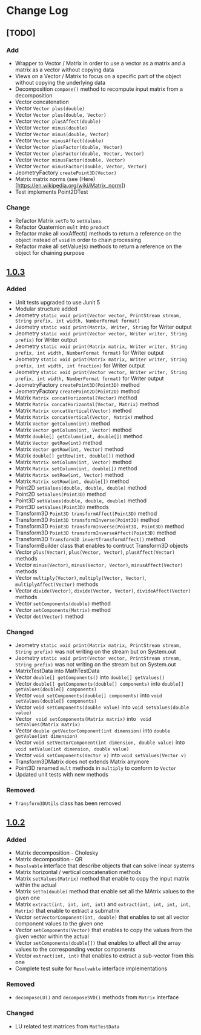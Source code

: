 # Change Log

## [TODO]
### Add
- Wrapper to Vector / Matrix in order to use a vector as a matrix and a matrix as a vector without copying data
- Views on a Vector / Matrix to focus on a specific part of the object without copying the underlying data
- Decomposition `compose()` method to recompute input matrix from a decomposition
- Vector concatenation
- Vector `Vector plus(double)`
- Vector `Vector plus(double, Vector)`
- Vector `Vector plusAffect(double)`
- Vector `Vector minus(double)`
- Vector `Vector minus(double, Vector)`
- Vector `Vector minusAffect(double)`
- Vector `Vector plusFactor(double, Vector)`
- Vector `Vector plusFactor(double, Vector, Vector)`
- Vector `Vector minusFactor(double, Vector)`
- Vector `Vector minusFactor(double, Vector, Vector)`
- JeometryFactory `createPoint3D(Vector)`
- Matrix matrix norms (see (Here)[https://en.wikipedia.org/wiki/Matrix_norm])
- Test implements Point2DTest

### Change
- Refactor Matrix `setTo` to `setValues`
- Refactor Quaternion `mult` into `product`
- Refactor make all xxxAffect() methods to return a reference on the object instead of `void` in order to chain processing
- Refactor make all setValue(s) methods to return a reference on the object for chaining purpose

## [1.0.3](https://github.com/jorigin/jeometry/releases/tag/release-1.0.3)
### Added
- Unit tests upgraded to use Junit 5
- Modular structure added
- Jeometry `static void print(Vector vector, PrintStream stream, String prefix, int width, NumberFormat format)`
- Jeometry `static void print(Matrix, Writer, String` for Writer output
- Jeometry `static void print(Vector vector, Writer writer, String prefix)` for Writer output
- Jeometry `static void print(Matrix matrix, Writer writer, String prefix, int width, NumberFormat format)` for Writer output
- Jeometry `static void print(Matrix matrix, Writer writer, String prefix, int width, int fraction)`  for Writer output
- Jeometry `static void print(Vector vector, Writer writer, String prefix, int width, NumberFormat format)` for Writer output
- JeometryFactory `createPoint3D(Point3D)` method
- JeometryFactory `createPoint2D(Point2D)` method
- Matrix `Matrix concatHorizontal(Vector)` method
- Matrix `Matrix concatHorizontal(Vector, Matrix)` method
- Matrix `Matrix concatVertical(Vector)` method
- Matrix `Matrix concatVertical(Vector, Matrix)` method
- Matrix `Vector getColumn(int)` method
- Matrix `Vector getColumn(int, Vector)` method
- Matrix `double[] getColumn(int, double[])` method
- Matrix `Vector getRow(int)` method
- Matrix `Vector getRow(int, Vector)` method
- Matrix `double[] getRow(int, double[])` method
- Matrix `Matrix setColumn(int, Vector)` method
- Matrix `Matrix setColumn(int, double[])` method
- Matrix `Matrix setRow(int, Vector)` method
- Matrix `Matrix setRow(int, double[])` method
- Point2D `setValues(double, double, double)` method
- Point2D `setValues(Point3D)` method
- Point3D `setValues(double, double, double)` method
- Point3D `setValues(Point3D)` methods
- Transform3D `Point3D transformAffect(Point3D)` method
- Transform3D `Point3D transformInverse(Point3D)` method
- Transform3D `Point3D transformInverse(Point3D, Point3D)` method
- Transform3D `Point3D transformInverseAffect(Point3D)` method
- Transform3D `Transform3D invertTransformAffect()` method
- TransformBuilder class that enables to contruct Transform3D objects
- Vector `plus(Vector)`, `plus(Vector, Vector)`, `plusAffect(Vector)` methods
- Vector `minus(Vector)`, `minus(Vector, Vector)`, `minusAffect(Vector)` methods
- Vector `multiply(Vector)`, `multiply(Vector, Vector)`, `multiplyAffect(Vector)` methods
- Vector `divide(Vector)`, `divide(Vector, Vector)`, `divideAffect(Vector)` methods
- Vector `setComponents(double)` method
- Vector `setComponents(Matrix)` method
- Vector `dot(Vector)` method

### Changed
- Jeometry `static void print(Matrix matrix, PrintStream stream, String prefix)` was not writing on the stream but on System.out
- Jeometry `static void print(Vector vector, PrintStream stream, String prefix)` was not writing on the stream but on System.out
- MatrixTestData into MathTestData
- Vector `double[] getComponents()` into  `double[] getValues()`
- Vector `double[] getComponents(double[] components)` into `double[] getValues(double[] components)`
- Vector `void setComponents(double[] components)` into `void setValues(double[] components)`
- Vector `void setComponents(double value)` into `void setValues(double value)`
- Vector ` void setComponents(Matrix matrix)` into ` void setValues(Matrix matrix)`
- Vector `double getVectorComponent(int dimension)` into `double getValue(int dimension)`
- Vector `void setVectorComponent(int dimension, double value)` into `void setValue(int dimension, double value)`
- Vector `void setComponents(Vector v)` into `void setValues(Vector v)`
- Transform3DMatrix does not extends Matrix anymore
- Point3D renamed `mult` methods in `multiply` to conform to `Vector`
- Updated unit tests with new methods

### Removed
- `Transform3DUtils` class has been removed

## [1.0.2](https://github.com/jorigin/jeometry/releases/tag/release-1.0.2)
### Added
- Matrix decomposition - Cholesky
- Matrix decomposition - QR
- `Resolvable` interface that describe objects that can solve linear systems
- Matrix horizontal / vertical concatenation methods 
- Matrix `setValues(Matrix)` method that enable to copy the input matrix within the actual 
- Matrix `setTo(double)` method that enable set all the MAtrix values to the given one
- Matrix `extract(int, int, int, int)` and `extract(int, int, int, int, Matrix)` that enable to extract a submatrix
- Vector `setVectorComponent(int, double)` that enables to set all vector component values to the given one
- Vector `setComponents(Vector)` that enables to copy the values from the given vector within the actual
- Vector `setComponents(double[])` that enables to affect all the array values to the corresponding vector components
- Vector `extract(int, int)` that enables to extract a sub-vector from this one 
- Complete test suite for `Resolvable` interface implementations

### Removed
- `decomposeLU()` and `decomposeSVD()` methods from `Matrix` interface

### Changed
- LU related test matrices from `MatTestData`
